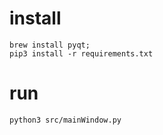 # install
```
brew install pyqt;
pip3 install -r requirements.txt
```

# run
```
python3 src/mainWindow.py
```
